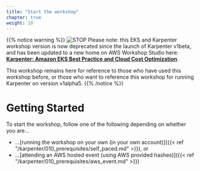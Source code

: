 ```yaml
---
title: "Start the workshop"
chapter: true
weight: 10
---
```


{{% notice warning %}}
![STOP](../images/stop_small.png)
Please note: this EKS and Karpenter workshop version is now deprecated since the launch of Karpenter v1beta, and has been updated to a new home on AWS Workshop Studio here: **[Karpenter: Amazon EKS Best Practice and Cloud Cost Optimization](https://catalog.us-east-1.prod.workshops.aws/workshops/f6b4587e-b8a5-4a43-be87-26bd85a70aba)**.

This workshop remains here for reference to those who have used this workshop before, or those who want to reference this workshop for running Karpenter on version v1alpha5.
{{% /notice %}}

# Getting Started
To start the workshop, follow one of the following depending on whether you are...

* ...[running the workshop on your own (in your own account)]({{< ref "/karpenter/010_prerequisites/self_paced.md" >}}), or
* ...[attending an AWS hosted event (using AWS provided hashes)]({{< ref "/karpenter/010_prerequisites/aws_event.md" >}})
